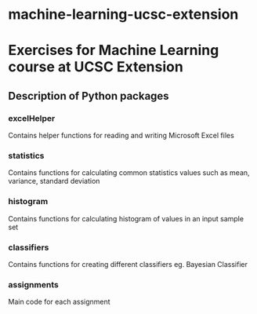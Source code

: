 # machine-learning-ucsc-extension
# Exercises for Machine Learning course at UCSC Extension

## Description of Python packages

### excelHelper
Contains helper functions for reading and writing Microsoft Excel files

### statistics
Contains functions for calculating common statistics values such as mean, variance, standard deviation

### histogram
Contains functions for calculating histogram of values in an input sample set

### classifiers
Contains functions for creating different classifiers eg. Bayesian Classifier

### assignments
Main code for each assignment
